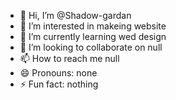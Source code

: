 - 👋 Hi, I’m @Shadow-gardan
- 👀 I’m interested in makeing website
- 🌱 I’m currently learning wed design
- 💞️ I’m looking to collaborate on null
- 📫 How to reach me null
- 😄 Pronouns: none
- ⚡ Fun fact: nothing

<!---
Shadow-gardan/Shadow-gardan is a ✨ special ✨ repository because its `README.md` (this file) appears on your GitHub profile.
You can click the Preview link to take a look at your changes.
--->
